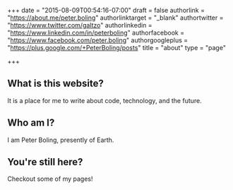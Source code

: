 +++
date = "2015-08-09T00:54:16-07:00"
draft = false
authorlink = "https://about.me/peter.boling"
authorlinktarget = "_blank"
authortwitter = "https://www.twitter.com/galtzo"
authorlinkedin = "https://www.linkedin.com/in/peterboling"
authorfacebook = "https://www.facebook.com/peter.boling"
authorgoogleplus = "https://plus.google.com/+PeterBoling/posts"
title = "about"
type = "page"

+++

## What is this website?

It is a place for me to write about code, technology, and the future.

## Who am I?

I am Peter Boling, presently of Earth.

## You're still here?

Checkout some of my pages!
